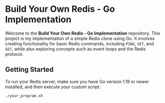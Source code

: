 # Build Your Own Redis - Go Implementation

Welcome to the **Build Your Own Redis - Go Implementation** repository. This project is my implementation of a simple Redis clone using Go. It involves creating functionality for basic Redis commands, including `PING`, `SET`, and `GET`, while also exploring concepts such as event loops and the Redis protocol.

## Getting Started

To run your Redis server, make sure you have Go version 1.19 or newer installed, and then execute your custom script:
```sh
./your_program.sh
```

